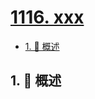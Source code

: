 # [1116. xxx](https://github.com/Tdahuyou/TNotes.leetcode/tree/main/notes/1116.%20xxx)

<!-- region:toc -->

- [1. 📝 概述](#1--概述)

<!-- endregion:toc -->

## 1. 📝 概述
